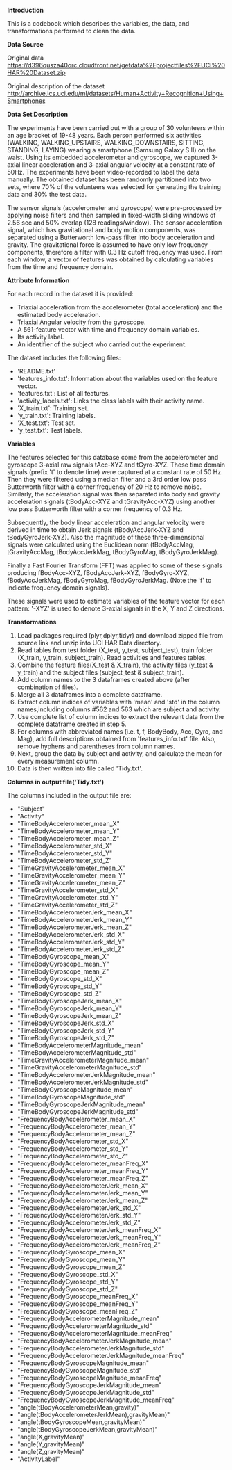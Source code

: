 **Introduction**

This is a codebook which describes the variables, the data, and transformations performed to clean the data. 

**Data Source**

Original data
https://d396qusza40orc.cloudfront.net/getdata%2Fprojectfiles%2FUCI%20HAR%20Dataset.zip

Original description of the dataset http://archive.ics.uci.edu/ml/datasets/Human+Activity+Recognition+Using+Smartphones

**Data Set Description**

The experiments have been carried out with a group of 30 volunteers within an age bracket of 19-48 years. Each person performed six activities (WALKING, WALKING_UPSTAIRS, WALKING_DOWNSTAIRS, SITTING, STANDING, LAYING) wearing a smartphone (Samsung Galaxy S II) on the waist. Using its embedded accelerometer and gyroscope, we captured 3-axial linear acceleration and 3-axial angular velocity at a constant rate of 50Hz. The experiments have been video-recorded to label the data manually. The obtained dataset has been randomly partitioned into two sets, where 70% of the volunteers was selected for generating the training data and 30% the test data. 

The sensor signals (accelerometer and gyroscope) were pre-processed by applying noise filters and then sampled in fixed-width sliding windows of 2.56 sec and 50% overlap (128 readings/window). The sensor acceleration signal, which has gravitational and body motion components, was separated using a Butterworth low-pass filter into body acceleration and gravity. The gravitational force is assumed to have only low frequency components, therefore a filter with 0.3 Hz cutoff frequency was used. From each window, a vector of features was obtained by calculating variables from the time and frequency domain.

**Attribute Information**

For each record in the dataset it is provided: 
- Triaxial acceleration from the accelerometer (total acceleration) and the estimated body acceleration. 
- Triaxial Angular velocity from the gyroscope. 
- A 561-feature vector with time and frequency domain variables. 
- Its activity label. 
- An identifier of the subject who carried out the experiment.

The dataset includes the following files:
- 'README.txt'
- 'features_info.txt': Information about the variables used on the feature vector.
- 'features.txt': List of all features.
- 'activity_labels.txt': Links the class labels with their activity name.
- 'X_train.txt': Training set.
- 'y_train.txt': Training labels.
- 'X_test.txt': Test set.
- 'y_test.txt': Test labels.

**Variables**

The features selected for this database come from the accelerometer and gyroscope 3-axial raw signals tAcc-XYZ and tGyro-XYZ. These time domain signals (prefix 't' to denote time) were captured at a constant rate of 50 Hz. Then they were filtered using a median filter and a 3rd order low pass Butterworth filter with a corner frequency of 20 Hz to remove noise. Similarly, the acceleration signal was then separated into body and gravity acceleration signals (tBodyAcc-XYZ and tGravityAcc-XYZ) using another low pass Butterworth filter with a corner frequency of 0.3 Hz.

Subsequently, the body linear acceleration and angular velocity were derived in time to obtain Jerk signals (tBodyAccJerk-XYZ and tBodyGyroJerk-XYZ). Also the magnitude of these three-dimensional signals were calculated using the Euclidean norm (tBodyAccMag, tGravityAccMag, tBodyAccJerkMag, tBodyGyroMag, tBodyGyroJerkMag).

Finally a Fast Fourier Transform (FFT) was applied to some of these signals producing fBodyAcc-XYZ, fBodyAccJerk-XYZ, fBodyGyro-XYZ, fBodyAccJerkMag, fBodyGyroMag, fBodyGyroJerkMag. (Note the 'f' to indicate frequency domain signals).

These signals were used to estimate variables of the feature vector for each pattern:
'-XYZ' is used to denote 3-axial signals in the X, Y and Z directions.

**Transformations**

1. Load packages required (plyr,dplyr,tidyr) and download zipped file from source link and unzip into UCI HAR Data directory.
2. Read tables from test folder (X_test, y_test, subject_test), train folder (X_train, y_train, subject_train). Read activities and features tables.
3. Combine the feature files(X_test & X_train), the activity files (y_test & y_train) and the subject files (subject_test & subject_train).
4. Add column names to the 3 dataframes created above (after combination of files).
5. Merge all 3 dataframes into a complete dataframe.
6. Extract column indices of variables with 'mean' and 'std' in the column names,including columns #562 and 563 which are subject and activity.
7. Use complete list of column indices to extract the relevant data from the complete dataframe created in step 5.
8. For columns with abbreviated names (i.e. t, f, BodyBody, Acc, Gyro, and Mag), add full descriptions obtained from 'features_info.txt' file. Also, remove hyphens and parentheses from column names.
9. Next, group the data by subject and activity, and calculate the mean for every measurement column. 
10. Data is then written into file called 'Tidy.txt'.

**Columns in output file('Tidy.txt')**

The columns included in the output file are:
- "Subject" 
- "Activity" 
- "TimeBodyAccelerometer_mean_X" 
- "TimeBodyAccelerometer_mean_Y" 
- "TimeBodyAccelerometer_mean_Z" 
- "TimeBodyAccelerometer_std_X" 
- "TimeBodyAccelerometer_std_Y" 
- "TimeBodyAccelerometer_std_Z" 
- "TimeGravityAccelerometer_mean_X" 
- "TimeGravityAccelerometer_mean_Y" 
- "TimeGravityAccelerometer_mean_Z" 
- "TimeGravityAccelerometer_std_X" 
- "TimeGravityAccelerometer_std_Y" 
- "TimeGravityAccelerometer_std_Z" 
- "TimeBodyAccelerometerJerk_mean_X" 
- "TimeBodyAccelerometerJerk_mean_Y" 
- "TimeBodyAccelerometerJerk_mean_Z" 
- "TimeBodyAccelerometerJerk_std_X" 
- "TimeBodyAccelerometerJerk_std_Y" 
- "TimeBodyAccelerometerJerk_std_Z" 
- "TimeBodyGyroscope_mean_X" 
- "TimeBodyGyroscope_mean_Y" 
- "TimeBodyGyroscope_mean_Z" 
- "TimeBodyGyroscope_std_X" 
- "TimeBodyGyroscope_std_Y" 
- "TimeBodyGyroscope_std_Z" 
- "TimeBodyGyroscopeJerk_mean_X" 
- "TimeBodyGyroscopeJerk_mean_Y" 
- "TimeBodyGyroscopeJerk_mean_Z" 
- "TimeBodyGyroscopeJerk_std_X" 
- "TimeBodyGyroscopeJerk_std_Y" 
- "TimeBodyGyroscopeJerk_std_Z" 
- "TimeBodyAccelerometerMagnitude_mean" 
- "TimeBodyAccelerometerMagnitude_std" 
- "TimeGravityAccelerometerMagnitude_mean" 
- "TimeGravityAccelerometerMagnitude_std" 
- "TimeBodyAccelerometerJerkMagnitude_mean" 
- "TimeBodyAccelerometerJerkMagnitude_std" 
- "TimeBodyGyroscopeMagnitude_mean" 
- "TimeBodyGyroscopeMagnitude_std" 
- "TimeBodyGyroscopeJerkMagnitude_mean" 
- "TimeBodyGyroscopeJerkMagnitude_std" 
- "FrequencyBodyAccelerometer_mean_X" 
- "FrequencyBodyAccelerometer_mean_Y" 
- "FrequencyBodyAccelerometer_mean_Z" 
- "FrequencyBodyAccelerometer_std_X" 
- "FrequencyBodyAccelerometer_std_Y" 
- "FrequencyBodyAccelerometer_std_Z" 
- "FrequencyBodyAccelerometer_meanFreq_X" 
- "FrequencyBodyAccelerometer_meanFreq_Y" 
- "FrequencyBodyAccelerometer_meanFreq_Z" 
- "FrequencyBodyAccelerometerJerk_mean_X" 
- "FrequencyBodyAccelerometerJerk_mean_Y" 
- "FrequencyBodyAccelerometerJerk_mean_Z" 
- "FrequencyBodyAccelerometerJerk_std_X" 
- "FrequencyBodyAccelerometerJerk_std_Y" 
- "FrequencyBodyAccelerometerJerk_std_Z" 
- "FrequencyBodyAccelerometerJerk_meanFreq_X" 
- "FrequencyBodyAccelerometerJerk_meanFreq_Y" 
- "FrequencyBodyAccelerometerJerk_meanFreq_Z" 
- "FrequencyBodyGyroscope_mean_X" 
- "FrequencyBodyGyroscope_mean_Y" 
- "FrequencyBodyGyroscope_mean_Z" 
- "FrequencyBodyGyroscope_std_X" 
- "FrequencyBodyGyroscope_std_Y" 
- "FrequencyBodyGyroscope_std_Z" 
- "FrequencyBodyGyroscope_meanFreq_X" 
- "FrequencyBodyGyroscope_meanFreq_Y" 
- "FrequencyBodyGyroscope_meanFreq_Z" 
- "FrequencyBodyAccelerometerMagnitude_mean" 
- "FrequencyBodyAccelerometerMagnitude_std" 
- "FrequencyBodyAccelerometerMagnitude_meanFreq" 
- "FrequencyBodyAccelerometerJerkMagnitude_mean" 
- "FrequencyBodyAccelerometerJerkMagnitude_std"
- "FrequencyBodyAccelerometerJerkMagnitude_meanFreq" 
- "FrequencyBodyGyroscopeMagnitude_mean" 
- "FrequencyBodyGyroscopeMagnitude_std" 
- "FrequencyBodyGyroscopeMagnitude_meanFreq" 
- "FrequencyBodyGyroscopeJerkMagnitude_mean" 
- "FrequencyBodyGyroscopeJerkMagnitude_std" 
- "FrequencyBodyGyroscopeJerkMagnitude_meanFreq" 
- "angle(tBodyAccelerometerMean,gravity)" 
- "angle(tBodyAccelerometerJerkMean),gravityMean)" 
- "angle(tBodyGyroscopeMean,gravityMean)" 
- "angle(tBodyGyroscopeJerkMean,gravityMean)" 
- "angle(X,gravityMean)" 
- "angle(Y,gravityMean)" 
- "angle(Z,gravityMean)" 
- "ActivityLabel"